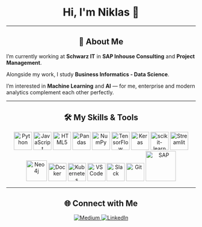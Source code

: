 <h1 align="center">Hi, I'm Niklas 👋</h1>

---
<h2 align="center">🚀 About Me</h2>
<p align="center">

I’m currently working at <b>Schwarz IT</b> in <b>SAP Inhouse Consulting</b> and <b>Project Management</b>.  

Alongside my work, I study <b>Business Informatics - Data Science</b>.  

I’m  interested in <b>Machine Learning</b> and <b>AI</b> — for me, enterprise  and modern analytics complement each other perfectly.
</p>

---
<h2 align="center">🛠 My Skills & Tools</h2>
<p align="center">
<!-- Core -->
<img src="https://cdn.jsdelivr.net/gh/devicons/devicon/icons/python/python-original.svg" alt="Python" width="48" height="48"/>
<img src="https://cdn.jsdelivr.net/gh/devicons/devicon/icons/javascript/javascript-original.svg" alt="JavaScript" width="48" height="48"/>
<img src="https://cdn.jsdelivr.net/gh/devicons/devicon/icons/html5/html5-original.svg" alt="HTML5" width="48" height="48"/>
<!-- Data / ML -->
<img src="https://cdn.jsdelivr.net/gh/devicons/devicon/icons/pandas/pandas-original.svg" alt="Pandas" width="48" height="48"/>
<img src="https://cdn.jsdelivr.net/gh/devicons/devicon/icons/numpy/numpy-original.svg" alt="NumPy" width="48" height="48"/>
<img src="https://cdn.jsdelivr.net/gh/devicons/devicon/icons/tensorflow/tensorflow-original.svg" alt="TensorFlow" width="48" height="48"/>
<img src="https://cdn.jsdelivr.net/gh/devicons/devicon/icons/keras/keras-original.svg" alt="Keras" width="48" height="48"/>
<img src="https://cdn.jsdelivr.net/gh/devicons/devicon/icons/scikitlearn/scikitlearn-original.svg" alt="scikit-learn" width="48" height="48"/>
<img src="https://avatars.githubusercontent.com/u/45109972?s=200&v=4" alt="Streamlit" width="48" height="48"/>
<!-- Platforms / Tools -->
<img src="https://cdn.jsdelivr.net/gh/devicons/devicon/icons/neo4j/neo4j-original.svg" alt="Neo4j" width="55" height="55"/>
<img src="https://cdn.jsdelivr.net/gh/devicons/devicon/icons/docker/docker-original.svg" alt="Docker" width="48" height="48"/>
<img src="https://cdn.jsdelivr.net/gh/devicons/devicon/icons/kubernetes/kubernetes-plain.svg" alt="Kubernetes" width="48" height="48"/>
<img src="https://cdn.jsdelivr.net/gh/devicons/devicon/icons/vscode/vscode-original.svg" alt="VS Code" width="48" height="48"/>
<img src="https://cdn.jsdelivr.net/gh/devicons/devicon/icons/slack/slack-original.svg" alt="Slack" width="48" height="48"/>
<img src="https://cdn.jsdelivr.net/gh/devicons/devicon/icons/git/git-original.svg" alt="Git" width="48" height="48"/>
<!-- SAP (no devicon – using brand svg) -->
<img src="https://www.sap.com/content/dam/application/shared/logos/sap-logo-svg.svg" alt="SAP" width="80" height="80"/>
</p>

---
<h2 align="center">🌐 Connect with Me</h2>
<p align="center">
<a href="https://medium.com/@yourusername">
<img alt="Medium" src="https://img.shields.io/badge/Medium-12100E?style=for-the-badge&logo=medium&logoColor=white">
</a>
<a href="https://de.linkedin.com/in/niklas-br%C3%A4uninger-8a1b36217">
<img alt="LinkedIn" src="https://img.shields.io/badge/LinkedIn-0A66C2?style=for-the-badge&logo=linkedin&logoColor=white">
</a>
</p>
 
